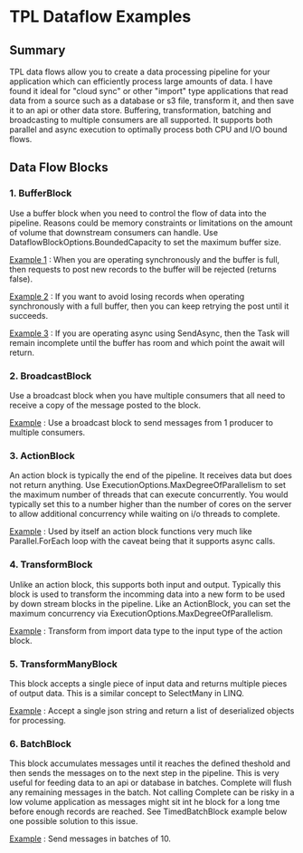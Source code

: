 # TPL Dataflow Examples

## Summary
TPL data flows allow you to create a data processing pipeline for your application which can efficiently process large amounts of data.  I have found it ideal for "cloud sync" or other "import" type applications that read data from a source such as a database or s3 file, transform it, and then save it to an api or other data store. Buffering, transformation, batching and broadcasting to multiple consumers are all supported.  It supports both parallel and async execution to optimally process both CPU and I/O bound flows.  

## Data Flow Blocks
### 1. BufferBlock
Use a buffer block when you need to control the flow of data into the pipeline.  Reasons could be memory constraints or limitations on the amount of volume that downstream consumers can handle.  Use DataflowBlockOptions.BoundedCapacity to set the maximum buffer size.

[Example 1](https://github.com/bpallan/dotnet-playground/blob/master/Tpl.Examples/Tpl.Examples.Tests/BasicExamples.cs#L43) : When you are operating synchronously and the buffer is full, then requests to post new records to the buffer will be rejected (returns false).  

[Example 2](https://github.com/bpallan/dotnet-playground/blob/master/Tpl.Examples/Tpl.Examples.Tests/BasicExamples.cs#L71) : If you want to avoid losing records when operating synchronously with a full buffer, then you can keep retrying the post until it succeeds.  

[Example 3](https://github.com/bpallan/dotnet-playground/blob/master/Tpl.Examples/Tpl.Examples.Tests/BasicExamples.cs#L102) : If you are operating async using SendAsync, then the Task will remain incomplete until the buffer has room and which point the await will return.  

### 2. BroadcastBlock
Use a broadcast block when you have multiple consumers that all need to receive a copy of the message posted to the block. 

[Example](https://github.com/bpallan/dotnet-playground/blob/master/Tpl.Examples/Tpl.Examples.Tests/BasicExamples.cs#L131) : Use a broadcast block to send messages from 1 producer to multiple consumers.  

### 3. ActionBlock
An action block is typically the end of the pipeline. It receives data but does not return anything.  Use ExecutionOptions.MaxDegreeOfParallelism to set the maximum number of threads that can execute concurrently.  You would typically set this to a number higher than the number of cores on the server to allow additional concurrency while waiting on i/o threads to complete.  

[Example](https://github.com/bpallan/dotnet-playground/blob/master/Tpl.Examples/Tpl.Examples.Tests/BasicExamples.cs#L161) : Used by itself an action block functions very much like Parallel.ForEach loop with the caveat being that it supports async calls.  

### 4. TransformBlock
Unlike an action block, this supports both input and output.  Typically this block is used to transform the incomming data into a new form to be used by down stream blocks in the pipeline.  Like an ActionBlock, you can set the maximum concurrency via ExecutionOptions.MaxDegreeOfParallelism.

[Example](https://github.com/bpallan/dotnet-playground/blob/master/Tpl.Examples/Tpl.Examples.Tests/BasicExamples.cs#L182) : Transform from import data type to the input type of the action block.

### 5. TransformManyBlock
This block accepts a single piece of input data and returns multiple pieces of output data.  This is a similar concept to SelectMany in LINQ.  

[Example](https://github.com/bpallan/dotnet-playground/blob/master/Tpl.Examples/Tpl.Examples.Tests/BasicExamples.cs#L209) : Accept a single json string and return a list of deserialized objects for processing.

### 6. BatchBlock
This block accumulates messages until it reaches the defined theshold and then sends the messages on to the next step in the pipeline.  This is very useful for feeding data to an api or database in batches.  Complete will flush any remaining messages in the batch.  Not calling Complete can be risky in a low volume application as messages might sit int he block for a long tme before enough records are reached.  See TimedBatchBlock example below one possible solution to this issue.

[Example](https://github.com/bpallan/dotnet-playground/blob/master/Tpl.Examples/Tpl.Examples.Tests/BasicExamples.cs#L234) : Send messages in batches of 10.  
